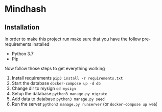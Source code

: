 # Mindhash

## Installation
In order to make this project run make sure that you have the follow pre-requirements installed

- Python 3.7
- Pip

Now follow those steps to get everything working

1. Install requirements `pip3 install -r requirements.txt`
1. Start the database `docker-compose up -d db`
1. Change dir to mysign `cd mysign`
1. Setup the database `python3 manage.py migrate`
1. Add data to database `python3 manage.py seed`
1. Run the server `python3 manage.py runserver` (or `docker-compose up web`)
